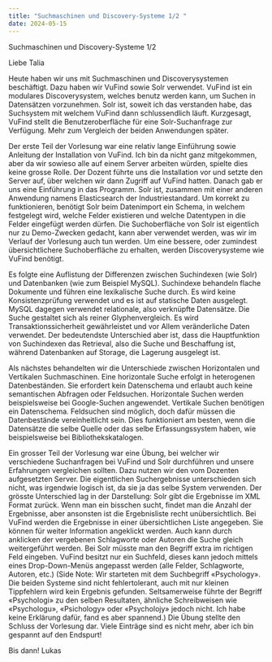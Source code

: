 ```yaml
---
title: "Suchmaschinen und Discovery-Systeme 1/2 "
date: 2024-05-15
---
```



Suchmaschinen und Discovery-Systeme 1/2 

Liebe Talia

Heute haben wir uns mit Suchmaschinen und Discoverysystemen beschäftigt. Dazu haben wir VuFind sowie Solr verwendet. VuFind ist ein modulares Discoverysystem, welches benutz werden kann, um Suchen in Datensätzen vorzunehmen. Solr ist, soweit ich das verstanden habe, das Suchsystem mit welchem VuFind dann schlussendlich läuft. Kurzgesagt, VuFind stellt die Benutzeroberfläche für eine Solr-Suchanfrage zur Verfügung. Mehr zum Vergleich der beiden Anwendungen später.

Der erste Teil der Vorlesung war eine relativ lange Einführung sowie Anleitung der Installation von VuFind. Ich bin da nicht ganz mitgekommen, aber da wir sowieso alle auf einem Server arbeiten würden, spielte dies keine grosse Rolle. Der Dozent führte uns die Installation vor und setzte den Server auf, über welchen wir dann Zugriff auf VuFind hatten. Danach gab er uns eine Einführung in das Programm. Solr ist, zusammen mit einer anderen Anwendung namens Elasticsearch der Industriestandard. Um korrekt zu funktionieren, benötigt Solr beim Datenimport ein Schema, in welchem festgelegt wird, welche Felder existieren und welche Datentypen in die Felder eingefügt werden dürfen. Die Suchoberfläche von Solr ist eigentlich nur zu Demo-Zwecken gedacht, kann aber verwendet werden, was wir im Verlauf der Vorlesung auch tun werden. Um eine bessere, oder zumindest übersichtlichere Suchoberfläche zu erhalten, werden Discoverysysteme wie VuFind benötigt.

Es folgte eine Auflistung der Differenzen zwischen Suchindexen (wie Solr) und Datenbanken (wie zum Beispiel MySQL). Suchindexe behandeln flache Dokumente und führen eine lexikalische Suche durch. Es wird keine Konsistenzprüfung verwendet und es ist auf statische Daten ausgelegt. MySQL dagegen verwendet relationale, also verknüpfte Datensätze. Die Suche gestaltet sich als reiner Glyphenvergleich. Es wird Transaktionssicherheit gewährleistet und vor Allem veränderliche Daten verwendet. Der bedeutendste Unterschied aber ist, dass die Hauptfunktion von Suchindexen das Retrieval, also die Suche und Beschaffung ist, während Datenbanken auf Storage, die Lagerung ausgelegt ist.

Als nächstes behandelten wir die Unterschiede zwischen Horizontalen und Vertikalen Suchmaschinen. Eine horizontale Suche erfolgt in heterogenen Datenbeständen. Sie erfordert kein Datenschema und erlaubt auch keine semantischen Abfragen oder Feldsuchen. Horizontale Suchen werden beispielsweise bei Google-Suchen angewendet. 
Vertikale Suchen benötigen ein Datenschema. Feldsuchen sind möglich, doch dafür müssen die Datenbestände vereinheitlicht sein. Dies funktioniert am besten, wenn die Datensätze die selbe Quelle oder das selbe Erfassungssystem haben, wie beispielsweise bei Bibliothekskatalogen.

Ein grosser Teil der Vorlesung war eine Übung, bei welcher wir verschiedene Suchanfragen bei VuFind und Solr durchführen und unsere Erfahrungen vergleichen sollten. Dazu nutzen wir den vom Dozenten aufgesetzten Server. Die eigentlichen Suchergebnisse unterschieden sich nicht, was irgendwie logisch ist, da sie ja das selbe System verwenden. Der grösste Unterschied lag in der Darstellung: Solr gibt die Ergebnisse im XML Format zurück. Wenn man ein bisschen sucht, findet man die Anzahl der Ergebnisse, aber ansonsten ist die Ergebnisliste recht unübersichtlich. Bei VuFind werden die Ergebnisse in einer übersichtlichen Liste angegeben. Sie können für weiter Information angeklickt werden. Auch kann durch anklicken der vergebenen Schlagworte oder Autoren die Suche gleich weitergeführt werden. Bei Solr müsste man den Begriff extra im richtigen Feld eingeben. VuFind besitzt nur ein Suchfeld, dieses kann jedoch mittels eines Drop-Down-Menüs angepasst werden (alle Felder, Schlagworte, Autoren, etc.) 
(Side Note: Wir starteten mit dem Suchbegriff «Psychology». Die beiden Systeme sind nicht fehlertolerant, auch mit nur kleinen Tippfehlern wird kein Ergebnis gefunden. Seltsamerweise führte der Begriff «Psychologi» zu den selben Resultaten, ähnliche Schreibweisen wie «Psychologu», «Psichology» oder «Psycholojy» jedoch nicht. Ich habe keine Erklärung dafür, fand es aber spannend.)
Die Übung stellte den Schluss der Vorlesung dar. Viele Einträge sind es nicht mehr, aber ich bin gespannt auf den Endspurt!

Bis dann!
Lukas





